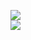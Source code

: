 [![](https://img.shields.io/badge/Made%20With-Github%20Spray-lightgrey.svg?style=for-the-badge&logo=github)](https://github.com/Annihil/github-spray#2781)  
[![](https://i.imgur.com/2DrTn0Z.gif)](https://github.com/Annihil/github-spray)